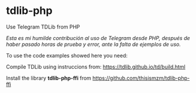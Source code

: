 # tdlib-php
Use Telegram TDLib from PHP

*Esta es mi humilde contribución al uso de Telegram desde PHP, después de haber pasado horas de prueba y error, ante la falta de ejemplos de uso.*

To use the code examples showed here you need:

Compile TDLib using instruccions from: https://tdlib.github.io/td/build.html

Install the library **tdlib-php-ffi** from https://github.com/thisismzm/tdlib-php-ffi

